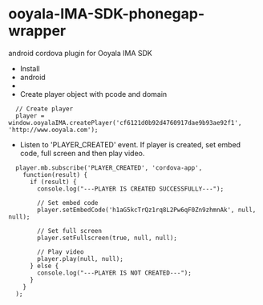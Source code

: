 ooyala-IMA-SDK-phonegap-wrapper
===============================
android cordova plugin for Ooyala IMA SDK

- Install
- android
- 
- Create player object with pcode and domain
```
  // Create player
  player = window.ooyalaIMA.createPlayer('cf6121d0b92d4760917dae9b93ae92f1', 'http://www.ooyala.com');
```
  
- Listen to 'PLAYER_CREATED' event. If player is created, set embed code, full screen and then play video.
```
  player.mb.subscribe('PLAYER_CREATED', 'cordova-app',
    function(result) {
      if (result) {
        console.log("---PLAYER IS CREATED SUCCESSFULLY---");
        
        // Set embed code
        player.setEmbedCode('h1aG5kcTrQz1rq8L2Pw6qF0Zn9zhmnAk', null, null);
        
        // Set full screen
        player.setFullscreen(true, null, null);
        
        // Play video
        player.play(null, null);
      } else {
        console.log("---PLAYER IS NOT CREATED---");
      }
    }
  );
```
